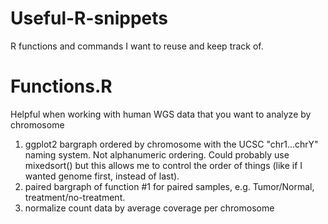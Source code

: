# Useful-R-snippets
R functions and commands I want to reuse and keep track of. 

# Functions.R
Helpful when working with human WGS data that you want to analyze by chromosome
1) ggplot2 bargraph ordered by chromosome with the UCSC "chr1...chrY" naming system. Not alphanumeric ordering. Could probably use mixedsort() but this allows me to control the order of things (like if I wanted genome first, instead of last). 
2) paired bargraph of function #1 for paired samples, e.g. Tumor/Normal, treatment/no-treatment. 
3) normalize count data by average coverage per chromosome 
